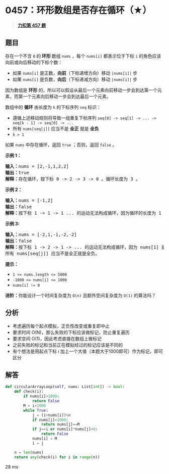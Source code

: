 # 0457：环形数组是否存在循环（★）


> <u>**[力扣第 457 题](https://leetcode.cn/problems/circular-array-loop/)**</u>

## 题目

<p>存在一个不含 <code>0</code> 的<strong> 环形 </strong>数组 <code>nums</code> ，每个 <code>nums[i]</code> 都表示位于下标 <code>i</code> 的角色应该向前或向后移动的下标个数：</p>

<ul>
<li>如果 <code>nums[i]</code> 是正数，<strong>向前</strong>（下标递增方向）移动 <code>|nums[i]|</code> 步</li>
<li>如果 <code>nums[i]</code> 是负数，<strong>向后</strong>（下标递减方向）移动 <code>|nums[i]|</code> 步</li>
</ul>

<p>因为数组是 <strong>环形</strong> 的，所以可以假设从最后一个元素向前移动一步会到达第一个元素，而第一个元素向后移动一步会到达最后一个元素。</p>

<p>数组中的 <strong>循环</strong> 由长度为 <code>k</code> 的下标序列 <code>seq</code> 标识：</p>

<ul>
<li>遵循上述移动规则将导致一组重复下标序列 <code>seq[0] -&gt; seq[1] -&gt; ... -&gt; seq[k - 1] -&gt; seq[0] -&gt; ...</code></li>
<li>所有 <code>nums[seq[j]]</code> 应当不是 <strong>全正</strong> 就是 <strong>全负</strong></li>
<li><code>k &gt; 1</code></li>
</ul>

<p>如果 <code>nums</code> 中存在循环，返回 <code>true</code> ；否则，返回<em> </em><code>false</code><em> </em>。</p>



<p><strong>示例 1：</strong></p>

<pre>
<strong>输入：</strong>nums = [2,-1,1,2,2]
<strong>输出：</strong>true
<strong>解释：</strong>存在循环，按下标 0 -&gt; 2 -&gt; 3 -&gt; 0 。循环长度为 3 。
</pre>

<p><strong>示例 2：</strong></p>

<pre>
<strong>输入：</strong>nums = [-1,2]
<strong>输出：</strong>false
<strong>解释：</strong>按下标 1 -&gt; 1 -&gt; 1 ... 的运动无法构成循环，因为循环的长度为 1 。根据定义，循环的长度必须大于 1 。
</pre>

<p><strong>示例 3:</strong></p>

<pre>
<strong>输入：</strong>nums = [-2,1,-1,-2,-2]
<strong>输出：</strong>false
<strong>解释：</strong>按下标 1 -&gt; 2 -&gt; 1 -&gt; ... 的运动无法构成循环，因为 nums[1] 是正数，而 nums[2] 是负数。
所有 nums[seq[j]] 应当不是全正就是全负。</pre>



<p><strong>提示：</strong></p>

<ul>
<li><code>1 &lt;= nums.length &lt;= 5000</code></li>
<li><code>-1000 &lt;= nums[i] &lt;= 1000</code></li>
<li><code>nums[i] != 0</code></li>
</ul>



<p><strong>进阶：</strong>你能设计一个时间复杂度为 <code>O(n)</code> 且额外空间复杂度为 <code>O(1)</code> 的算法吗？</p>


## 分析

- 考虑遍历每个起点模拟，正负性改变或重复即中止
- 要求时间 O(N)，那么失败的下标应该做标记，防止重复遍历
- 要求空间 O(1)，因此考虑直接在数组上做标记
- 之前失败的标记和当前正在模拟经过的标记应该是不同的
- 有个想法是用起点下标 i 加上一个大值（本题大于1000即可）作为标记，即可区分

## 解答


```python
def circularArrayLoop(self, nums: List[int]) -> bool:
	def check(i):
		if nums[i]>1000:
			return False
		M = i+2000
		while True:
			j = (i+nums[i])%n
			if nums[j]>1000:
				return nums[j]==M
			if j==i or nums[i]*nums[j]<0:
				return False
			nums[i] = M
			i = j

	n = len(nums)
	return any(check(i) for i in range(n))
```
28 ms
